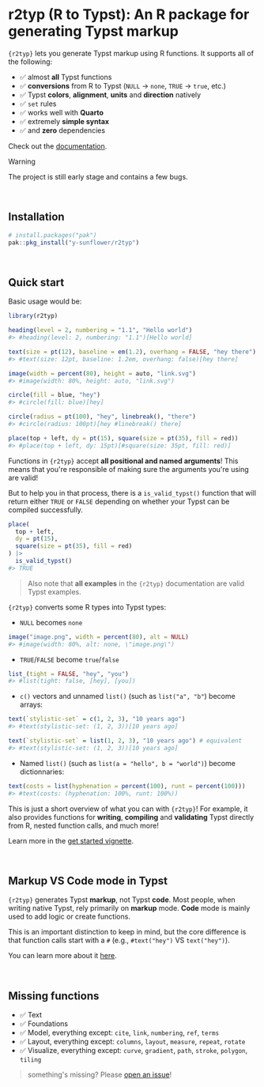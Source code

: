 # r2typ (R to Typst): An R package for generating Typst markup

`{r2typ}` lets you generate Typst markup using R functions. It supports all of the following:

- ✅ almost **all** Typst functions
- ✅ **conversions** from R to Typst (`NULL` -> `none`, `TRUE` -> `true`, etc.)
- ✅ Typst **colors**, **alignment**, **units** and **direction** natively
- ✅ `set` rules
- ✅ works well with **Quarto**
- ✅ extremely **simple syntax**
- ✅ and **zero** dependencies

Check out the [documentation](https://y-sunflower.github.io/r2typ/).

> [!WARNING]  
> The project is still early stage and contains a few bugs.

<br>

## Installation

```r
# install.packages("pak")
pak::pkg_install("y-sunflower/r2typ")
```

<br>

## Quick start

Basic usage would be:

```r
library(r2typ)

heading(level = 2, numbering = "1.1", "Hello world")
#> #heading(level: 2, numbering: "1.1")[Hello world]

text(size = pt(12), baseline = em(1.2), overhang = FALSE, "hey there")
#> #text(size: 12pt, baseline: 1.2em, overhang: false)[hey there]

image(width = percent(80), height = auto, "link.svg")
#> #image(width: 80%, height: auto, "link.svg")

circle(fill = blue, "hey")
#> #circle(fill: blue)[hey]

circle(radius = pt(100), "hey", linebreak(), "there")
#> #circle(radius: 100pt)[hey #linebreak() there]

place(top + left, dy = pt(15), square(size = pt(35), fill = red))
#> #place(top + left, dy: 15pt)[#square(size: 35pt, fill: red)]
```

Functions in `{r2typ}` accept **all positional and named arguments**! This means that you're responsible of making sure the arguments you're using are valid!

But to help you in that process, there is a `is_valid_typst()` function that will return either `TRUE` or `FALSE` depending on whether your Typst can be compiled successfully.

```r
place(
  top + left,
  dy = pt(15),
  square(size = pt(35), fill = red)
) |>
  is_valid_typst()
#> TRUE
```

> Also note that **all examples** in the `{r2typ}` documentation are valid Typst examples.

`{r2typ}` converts some R types into Typst types:

- `NULL` becomes `none`

```r
image("image.png", width = percent(80), alt = NULL)
#> #image(width: 80%, alt: none, \"image.png\")
```

- `TRUE`/`FALSE` become `true`/`false`

```r
list_(tight = FALSE, "hey", "you")
#> #list(tight: false, [hey], [you])
```

- `c()` vectors and unnamed `list()` (such as `list("a", "b"`) become arrays:

```r
text(`stylistic-set` = c(1, 2, 3), "10 years ago")
#> #text(stylistic-set: (1, 2, 3))[10 years ago]

text(`stylistic-set` = list(1, 2, 3), "10 years ago") # equivalent
#> #text(stylistic-set: (1, 2, 3))[10 years ago]
```

- Named `list()` (such as `list(a = "hello", b = "world")`) become dictionnaries:

```r
text(costs = list(hyphenation = percent(100), runt = percent(100)))
#> #text(costs: (hyphenation: 100%, runt: 100%))
```

This is just a short overview of what you can with `{r2typ}`! For example, it also provides functions for **writing**, **compiling** and **validating** Typst directly from R, nested function calls, and much more!

Learn more in the [get started vignette](https://y-sunflower.github.io/r2typ/articles/r2typ.html).

<br>

## Markup VS Code mode in Typst

`{r2typ}` generates Typst **markup**, not Typst **code**. Most people, when writing native Typst, rely primarily on **markup** mode. **Code** mode is mainly used to add logic or create functions.

This is an important distinction to keep in mind, but the core difference is that function calls start with a `#` (e.g., `#text("hey")` VS `text("hey")`).

You can learn more about it [here](https://typst.app/docs/reference/syntax/).

<br>

## Missing functions

- ✅ Text
- ✅ Foundations
- ✅ Model, everything except: `cite`, `link`, `numbering`, `ref`, `terms`
- ✅ Layout, everything except: `columns`, `layout`, `measure`, `repeat`, `rotate`
- ✅ Visualize, everything except: `curve`, `gradient`, `path`, `stroke`, `polygon`, `tiling`

> something's missing? Please [open an issue](https://github.com/y-sunflower/r2typ/issues)!
